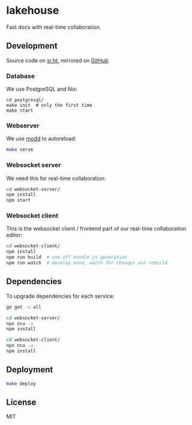 # lakehouse

Fast docs with real-time collaboration.

## Development

Source code on [sr.ht](https://git.sr.ht/~sirodoht/lakehouse),
mirrored on [GitHub](https://github.com/sirodoht/lakehouse).

### Database

We use PostgreSQL and Nix:

```
cd postgresql/
make init  # only the first time
make start
```

### Webserver

We use [modd](https://github.com/cortesi/modd) to autoreload:

```sh
make serve
```

### Websocket server

We need this for real-time collaboration:

```sh
cd websocket-server/
npm install
npm start
```

### Websocket client

This is the websocket client / frontend part of our real-time collaboration editor:

```sh
cd websocket-client/
npm install
npm run build  # one-off bundle.js generation
npm run watch  # develop mood, watch for changes and rebuild
```

## Dependencies

To upgrade dependencies for each service:

```sh
go get -u all
```

```sh
cd websocket-server/
npx ncu -u
npm install
```

```sh
cd websocket-client/
npx ncu -u
npm install
```

## Deployment

```sh
make deploy
```

## License

MIT
